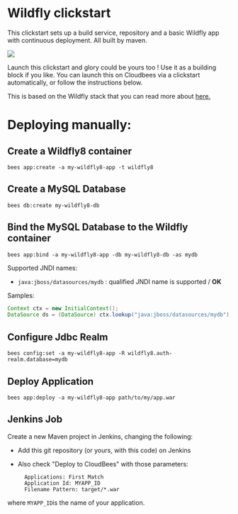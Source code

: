 #  Wildfly clickstart

This clickstart sets up a build service, repository and a basic Wildfly app with continuous deployment.
All built by maven. 

<imc src="https://raw.github.com/asgeirf/wildfly8-gradle-clickstart/master/icon.png"/>

<a href="https://grandcentral.cloudbees.com/?CB_clickstart=https://raw.github.com/asgeirf/wildfly8-gradle-clickstart/master/clickstart.json"><img src="https://d3ko533tu1ozfq.cloudfront.net/clickstart/deployInstantly.png"/></a>

Launch this clickstart and glory could be yours too ! Use it as a building block if you like.
You can launch this on Cloudbees via a clickstart automatically, or follow the instructions below. 

This is based on the Wildfly stack that you can read more about <a href="https://github.com/CloudBees-community/wildfly8-clickstack">here.</a>


# Deploying manually: 


## Create a Wildfly8 container

```
bees app:create -a my-wildfly8-app -t wildfly8
```

## Create a MySQL Database

```
bees db:create my-wildfly8-db
```

## Bind the MySQL Database to the Wildfly container

```
bees app:bind -a my-wildfly8-app -db my-wildfly8-db -as mydb
```

Supported JNDI names:

 * `java:jboss/datasources/mydb` : qualified JNDI name is supported / **OK**

Samples:

```java
Context ctx = new InitialContext();
DataSource ds = (DataSource) ctx.lookup("java:jboss/datasources/mydb");
```

## Configure Jdbc Realm

```
bees config:set -a my-wildfly8-app -R wildfly8.auth-realm.database=mydb
```

## Deploy Application

```
bees app:deploy -a my-wildfly8-app path/to/my/app.war
```

## Jenkins Job

Create a new Maven project in Jenkins, changing the following:

* Add this git repository (or yours, with this code) on Jenkins
* Also check "Deploy to CloudBees" with those parameters:

        Applications: First Match
        Application Id: MYAPP_ID
        Filename Pattern: target/*.war

where `MYAPP_ID`is the name of your application.


